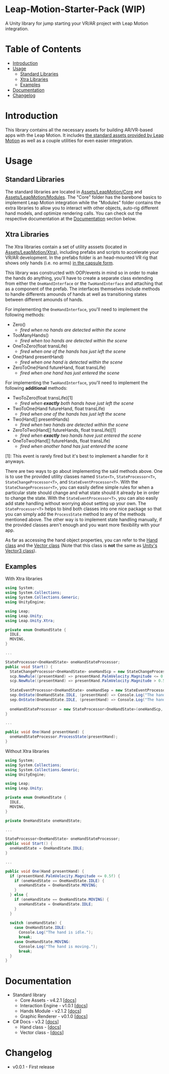 # Leap-Motion-Starter-Pack (WIP)
A Unity library for jump starting your VR/AR project with Leap Motion integration.

# Table of Contents
* [Introduction](#introduction)
* [Usage](#usage)
  * [Standard Libraries](#standard-libraries)
  * [Xtra Libraries](#xtra-libraries)
  * [Examples](#examples)
* [Documentation](#documentation)
* [Changelog](#changelog)

# Introduction
This library contains all the necessary assets for building AR/VR-based apps with the Leap Motion. It includes [the standard assets provided by Leap Motion](https://developer.leapmotion.com/unity) as well as a couple utilities for even easier integration.

# Usage
## Standard Libraries
The standard libraries are located in [Assets/LeapMotion/Core](Assets/LeapMotion/Core) and [Assets/LeapMotion/Modules](Assets/LeapMotion/Modules). The "Core" folder has the barebone basics to implement Leap Motion integration while the "Modules" folder contains the extra libraries to allow you to interact with other objects, auto-rig different hand models, and optimize rendering calls. You can check out the respective documentation at the [Documentation](#documentation) section below.

## Xtra Libraries
The Xtra libraries contain a set of utility asssets (located in [Assets/LeapMotion/Xtra](Assets/LeapMotion/Xtra)), including prefabs and scripts to accelerate your VR/AR development. In the prefabs folder is an head-mounted VR rig that shows only hands (i.e. no arms) [in the capsule form](https://github.com/leapmotion/UnityModules/wiki/Core#capsule-hands).

This library was constructed with OOP/events in mind so in order to make the hands do anything, you'll have to create a separate class extending from either the `OneHandInterface` or the `TwoHandInterface` and attaching that as a component of the prefab. The interfaces themselves include methods to handle differents amounds of hands at well as transitioning states between different amounds of hands.

For implementing the `OneHandInterface`, you'll need to implement the following methods:
* Zero()
  * *fired when no hands are detected within the scene*
* TooManyHands()
  * *fired when too hands are detected within the scene*
* OneToZero(float transLife)
  * *fired when one of the hands has just left the scene*
* One(Hand presentHand)
  * *fired when one hand is detected within the scene*
* ZeroToOne(Hand futureHand, float transLife)
  * *fired when one hand has just entered the scene*

For implementing the `TwoHandInterface`, you'll need to implement the following **additional** methods:
* TwoToZero(float transLife)[1]
  * *fired when **exactly** both hands have just left the scene*
* TwoToOne(Hand futureHand, float transLife)
  * *fired when one of the hands has just left the scene*
* Two(Hand[] presentHands)
  * *fired when two hands are detected within the scene*
* ZeroToTwo(Hand[] futureHands, float transLife)[1]
  * *fired when **exactly** two hands have just entered the scene*
* OneToTwo(Hand[] futureHands, float transLife)
  * *fired when another hand has just entered the scene*

[1]: This event is rarely fired but it's best to implement a handler for it anyways.

There are two ways to go about implementing the said methods above. One is to use the provided utility classes named `State<T>`, `StateProcessor<T>`, `StateChangeProcessor<T>`, and `StateEventProcessor<T>`. With the `StateChangeProcessor<T>`, you can easily define simple rules for when a particular state should change and what state should it already be in order to change the state. With the `StateEventProcessor<T>`, you can also easily add state handling without worrying about setting up your own. The `StateProcessor<T>` helps to bind both classes into one nice package so that you can simply add the `ProcessState` method to any of the methods mentioned above. The other way is to implement state handling manually, if the provided classes aren't enough and you want more flexibility with your app.

As far as accessing the hand object properties, you can refer to the [Hand class](https://developer.leapmotion.com/documentation/csharp/api/Leap.Hand.html) and the [Vector class](https://developer.leapmotion.com/documentation/csharp/api/Leap.Vector.html) (Note that this class is **not** the same as [Unity's Vector3 class](https://docs.unity3d.com/ScriptReference/Vector3.html)).

## Examples

With Xtra libraries
```csharp
using System;
using System.Collections;
using System.Collections.Generic;
using UnityEngine;

using Leap;
using Leap.Unity;
using Leap.Unity.Xtra;

private enum OneHandState {
  IDLE,
  MOVING,
}

...

StateProcessor<OneHandState> oneHandStateProcessor;
public void Start() {
  StateChangeProcessor<OneHandState> oneHandScp = new StateChangeProcessor<OneHandState>();
  scp.NewRule((presentHand) => presentHand.PalmVelocity.Magnitude <= 0.5f, OneHandState.IDLE, OneHandState.MOVING);
  scp.NewRule((presentHand) => presentHand.PalmVelocity.Magnitude > 0.5f, OneHandState.MOVING, OneHandState.IDLE);
  
  StateEventProcessor<OneHandState> oneHandSep = new StateEventProcessor<OneHandState>();
  sep.OnState(OneHandState.IDLE, (presentHand) => Console.Log("The hand is idle."));
  sep.OnState(OneHandState.IDLE, (presentHand) => Console.Log("The hand is moving."));
  
  oneHandStateProcessor = new StateProcessor<OneHandState>(oneHandScp, oneHandSep);
}

...

public void One(Hand presentHand) {
  oneHandStateProcessor.ProcessState(presentHand);
}
```

Without Xtra libraries
```csharp
using System;
using System.Collections;
using System.Collections.Generic;
using UnityEngine;

using Leap;
using Leap.Unity;

private enum OneHandState {
  IDLE,
  MOVING,
}

private OneHandState oneHandState;

...

StateProcessor<OneHandState> oneHandStateProcessor;
public void Start() {
  oneHandState = OneHandState.IDLE;
}

...

public void One(Hand presentHand) {
  if (presentHand.PalmVelocity.Magnitude <= 0.5f) {
    if (oneHandState == OneHandState.IDLE) {
      oneHandState = OneHandState.MOVING;
    }
  } else {
    if (oneHandState == OneHandState.MOVING) {
      oneHandState = OneHandState.IDLE;
    }
  }
  
  switch (oneHandState) {
    case OneHandState.IDLE:
      Console.Log("The hand is idle.");
      break;
    case OneHandState.MOVING:
      Console.Log("The hand is moving.");
      break;
  }
}
```

# Documentation
* Standard library
  * Core Assets - v4.2.1 [[docs](https://github.com/leapmotion/UnityModules/wiki/Core)]
  * Interaction Engine - v1.0.1 [[docs](https://github.com/leapmotion/UnityModules/wiki/Interaction-Engine)]
  * Hands Module - v2.1.2 [[docs](https://github.com/leapmotion/UnityModules/wiki/Hands-Module)]
  * Graphic Renderer - v0.1.0 [[docs](https://github.com/leapmotion/UnityModules/wiki/Graphic-Renderer)]
* C# Docs - v3.2 [[docs](https://developer.leapmotion.com/documentation/csharp/index.html)]
  * Hand class - [[docs](https://developer.leapmotion.com/documentation/csharp/api/Leap.Hand.html)]
  * Vector class - [[docs](https://developer.leapmotion.com/documentation/csharp/api/Leap.Vector.html)]

# Changelog
* v0.0.1 - First release
